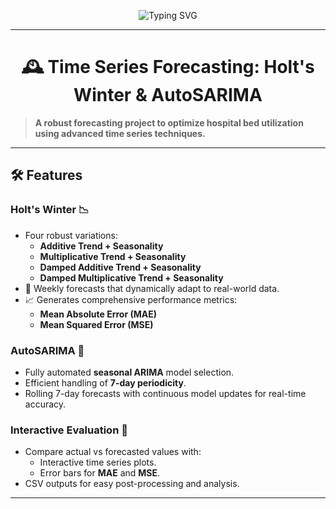 <div align="center">

![Typing SVG](https://readme-typing-svg.herokuapp.com?font=Fira+Code&size=30&duration=3000&pause=1000&color=4ECDC4&center=true&vCenter=true&repeat=true&width=800&lines=Time+Series+Forecasting+Project;Holt's+Winter+and+AutoSARIMA;Mastering+Bed+Utilization+Prediction)

</div>


---

<div align="center">

# 🕰️ Time Series Forecasting: Holt's Winter & AutoSARIMA

</div>

> **A robust forecasting project to optimize hospital bed utilization using advanced time series techniques.**

---

## 🛠️ **Features**

### Holt's Winter 📉
- Four robust variations:
  - **Additive Trend + Seasonality**
  - **Multiplicative Trend + Seasonality**
  - **Damped Additive Trend + Seasonality**
  - **Damped Multiplicative Trend + Seasonality**
- 📅 Weekly forecasts that dynamically adapt to real-world data.
- 📈 Generates comprehensive performance metrics:
  - **Mean Absolute Error (MAE)**
  - **Mean Squared Error (MSE)**

### AutoSARIMA 🤖
- Fully automated **seasonal ARIMA** model selection.
- Efficient handling of **7-day periodicity**.
- Rolling 7-day forecasts with continuous model updates for real-time accuracy.

### Interactive Evaluation 🧮
- Compare actual vs forecasted values with:
  - Interactive time series plots.
  - Error bars for **MAE** and **MSE**.
- CSV outputs for easy post-processing and analysis.

---


